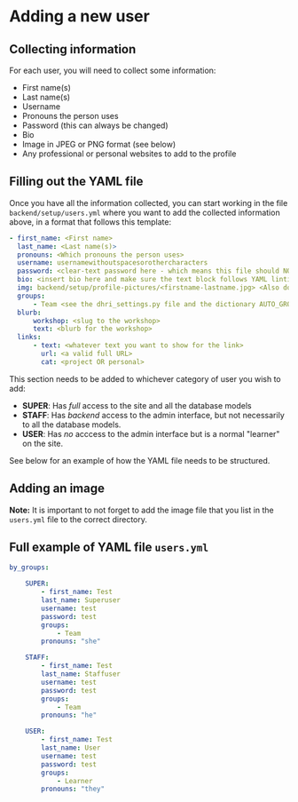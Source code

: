 # Adding a new user

## Collecting information

For each user, you will need to collect some information:

-   First name(s)
-   Last name(s)
-   Username
-   Pronouns the person uses
-   Password (this can always be changed)
-   Bio
-   Image in JPEG or PNG format (see below)
-   Any professional or personal websites to add to the profile

## Filling out the YAML file

Once you have all the information collected, you can start working in the file `backend/setup/users.yml` where you want to add the collected information above, in a format that follows this template:

```yaml
- first_name: <First name>
  last_name: <Last name(s)>
  pronouns: <Which pronouns the person uses>
  username: usernamewithoutspacesorothercharacters
  password: <clear-text password here - which means this file should NOT be shared on the internet>
  bio: <insert bio here and make sure the text block follows YAML linting standard>
  img: backend/setup/profile-pictures/<firstname-lastname.jpg> <Also don't forget to add this file to the directory -- see below>
  groups:
      - Team <see the dhri_settings.py file and the dictionary AUTO_GROUPS to find the available groups to add here>
  blurb:
      workshop: <slug to the workshop>
      text: <blurb for the workshop>
  links:
      - text: <whatever text you want to show for the link>
        url: <a valid full URL>
        cat: <project OR personal>
```

This section needs to be added to whichever category of user you wish to add:

-   **SUPER**: Has _full_ access to the site and all the database models
-   **STAFF**: Has _backend_ access to the admin interface, but not necessarily to all the database models.
-   **USER**: Has _no_ acccess to the admin interface but is a normal "learner" on the site.

See below for an example of how the YAML file needs to be structured.

## Adding an image

**Note:** It is important to not forget to add the image file that you list in the `users.yml` file to the correct directory.

## Full example of YAML file `users.yml`

```yaml
by_groups:

    SUPER:
        - first_name: Test
        last_name: Superuser
        username: test
        password: test
        groups:
            - Team
        pronouns: "she"

    STAFF:
        - first_name: Test
        last_name: Staffuser
        username: test
        password: test
        groups:
            - Team
        pronouns: "he"

    USER:
        - first_name: Test
        last_name: User
        username: test
        password: test
        groups:
            - Learner
        pronouns: "they"
```
